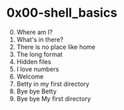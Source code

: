 # 0x00-shell_basics

0. Where am I? 
1. What's in there? 
2. There is no place like home 
3. The long format
4. Hidden files
5. I love numbers
6. Welcome
7. Betty in my first directory
8. Bye bye Betty
9. Bye bye My first directory
